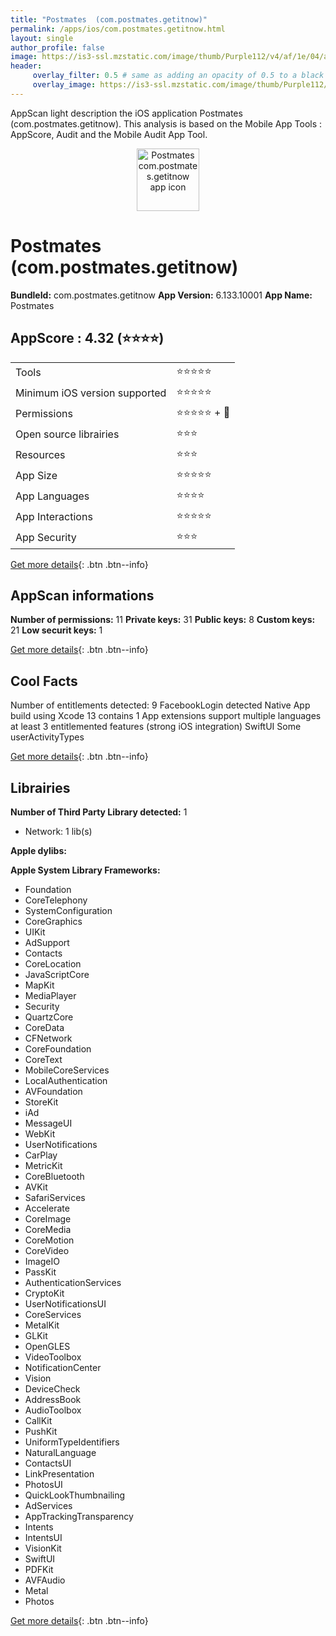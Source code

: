 ```yaml
---
title: "Postmates  (com.postmates.getitnow)"
permalink: /apps/ios/com.postmates.getitnow.html
layout: single
author_profile: false
image: https://is3-ssl.mzstatic.com/image/thumb/Purple112/v4/af/1e/04/af1e04e4-b9e6-237b-5bce-39feae52fcf0/AppIcon-0-1x_U007emarketing-0-7-0-85-220.png/512x512bb.jpg
header: 
     overlay_filter: 0.5 # same as adding an opacity of 0.5 to a black background
     overlay_image: https://is3-ssl.mzstatic.com/image/thumb/Purple112/v4/af/1e/04/af1e04e4-b9e6-237b-5bce-39feae52fcf0/AppIcon-0-1x_U007emarketing-0-7-0-85-220.png/512x512bb.jpg
---
```

AppScan light description the iOS application Postmates  (com.postmates.getitnow). This analysis is based on the Mobile App Tools : AppScore, Audit and the Mobile Audit App Tool.

  
  
<div style="text-align: center;"><img src="https://is3-ssl.mzstatic.com/image/thumb/Purple112/v4/af/1e/04/af1e04e4-b9e6-237b-5bce-39feae52fcf0/AppIcon-0-1x_U007emarketing-0-7-0-85-220.png/512x512bb.jpg" width="100" height="100" alt="Postmates  com.postmates.getitnow app icon"></div>  
  
# Postmates  (com.postmates.getitnow)

**BundleId:** com.postmates.getitnow
**App Version:** 6.133.10001
**App Name:** Postmates 


## AppScore : 4.32 (⭐️⭐️⭐️⭐️) 

<table>
<tr><td> Tools </td><td> ⭐️⭐️⭐️⭐️⭐️ </td></tr>
<tr><td> Minimum iOS version supported </td><td> ⭐️⭐️⭐️⭐️⭐️ </td></tr>
<tr><td> Permissions </td><td> ⭐️⭐️⭐️⭐️⭐️ + 🌟 </td></tr>
<tr><td> Open source librairies </td><td> ⭐️⭐️⭐️ </td></tr>
<tr><td> Resources </td><td> ⭐️⭐️⭐️ </td></tr>
<tr><td> App Size </td><td> ⭐️⭐️⭐️⭐️⭐️ </td></tr>
<tr><td> App Languages </td><td> ⭐️⭐️⭐️⭐️ </td></tr>
<tr><td> App Interactions </td><td> ⭐️⭐️⭐️⭐️⭐️ </td></tr>
<tr><td> App Security </td><td> ⭐️⭐️⭐️ </td></tr>
</table>

[Get more details](/pricing.html){: .btn .btn--info}  
  
## AppScan informations 

**Number of permissions:** 11
**Private keys:** 31
**Public keys:** 8
**Custom keys:** 21
**Low securit keys:** 1
  
[Get more details](/pricing.html){: .btn .btn--info}

## Cool Facts

Number of entitlements detected: 9
FacebookLogin detected
Native App
build using Xcode 13
contains 1 App extensions
support multiple languages
at least 3 entitlemented features (strong iOS integration)
SwiftUI
Some userActivityTypes
  
[Get more details](/pricing.html){: .btn .btn--info}

## Librairies 
**Number of Third Party Library detected:** 1
- Network: 1 lib(s)

**Apple dylibs:**


**Apple System Library Frameworks:**
- Foundation
- CoreTelephony
- SystemConfiguration
- CoreGraphics
- UIKit
- AdSupport
- Contacts
- CoreLocation
- JavaScriptCore
- MapKit
- MediaPlayer
- Security
- QuartzCore
- CoreData
- CFNetwork
- CoreFoundation
- CoreText
- MobileCoreServices
- LocalAuthentication
- AVFoundation
- StoreKit
- iAd
- MessageUI
- WebKit
- UserNotifications
- CarPlay
- MetricKit
- CoreBluetooth
- AVKit
- SafariServices
- Accelerate
- CoreImage
- CoreMedia
- CoreMotion
- CoreVideo
- ImageIO
- PassKit
- AuthenticationServices
- CryptoKit
- UserNotificationsUI
- CoreServices
- MetalKit
- GLKit
- OpenGLES
- VideoToolbox
- NotificationCenter
- Vision
- DeviceCheck
- AddressBook
- AudioToolbox
- CallKit
- PushKit
- UniformTypeIdentifiers
- NaturalLanguage
- ContactsUI
- LinkPresentation
- PhotosUI
- QuickLookThumbnailing
- AdServices
- AppTrackingTransparency
- Intents
- IntentsUI
- VisionKit
- SwiftUI
- PDFKit
- AVFAudio
- Metal
- Photos


  
[Get more details](/pricing.html){: .btn .btn--info}

